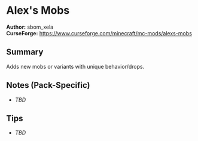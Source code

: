 # Alex's Mobs

**Author:** sbom_xela  
**CurseForge:** https://www.curseforge.com/minecraft/mc-mods/alexs-mobs

## Summary
Adds new mobs or variants with unique behavior/drops.

## Notes (Pack-Specific)
- _TBD_

## Tips
- _TBD_

